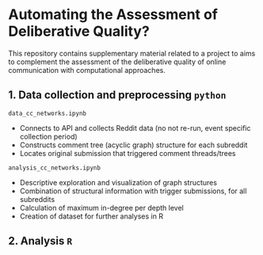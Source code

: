 # Automating the Assessment of Deliberative Quality?

This repository contains supplementary material related to a project to aims to complement the assessment of the deliberative quality of online communication with computational approaches.


## 1. Data collection and preprocessing `python`

`data_cc_networks.ipynb`
* Connects to API and collects Reddit data (no not re-run, event specific collection period)
* Constructs comment tree (acyclic graph) structure for each subreddit
* Locates original submission that triggered comment threads/trees

`analysis_cc_networks.ipynb`
* Descriptive exploration and visualization of graph structures
* Combination of structural information with trigger submissions, for all subreddits
* Calculation of maximum in-degree per depth level
* Creation of dataset for further analyses in R

## 2. Analysis `R`

